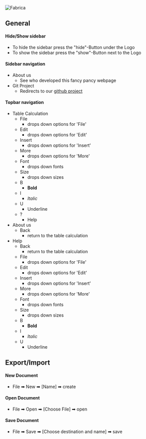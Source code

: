 ![Fabrica][logo]
## General
#### Hide/Show sidebar
+ To hide the sidebar press the "hide"-Button under the Logo
+ To show the sidebar press the "show"-Button next to the Logo
#### Sidebar navigation
+ About us
    + See who developed this fancy pancy webpage
+ Git Project
    + Redirects to our [github project](https://github.com/fabrica-devs/fabrica "Fabrica")
#### Topbar navigation
+ Table Calculation
    + File
        + drops down options for 'File'
    + Edit
        + drops down options for 'Edit'
    + Insert
        + drops down options for 'Insert'
    + More
        + drops down options for 'More'
    + Font
        + drops down fonts
    + Size
        + drops down sizes
    + B
        + __Bold__
    + I
        + *Italic*
    + U
        + Underline
    + ?
        + Help
+ About us
    + Back
        + return to the table calculation
+ Help
    + Back
        + return to the table calculation
    + File
        + drops down options for 'File'
    + Edit
        + drops down options for 'Edit'
    + Insert
        + drops down options for 'Insert'
    + More
        + drops down options for 'More'
    + Font
        + drops down fonts
    + Size
        + drops down sizes
    + B
        + __Bold__
    + I
        + *Italic*
    + U
        + Underline
    
## Export/Import
#### New Document
+ File ➡ New ➡ [Name] ➡ create
#### Open Document
+ File ➡ Open ➡ [Choose File] ➡ open
#### Save Document
+ File ➡ Save ➡ [Choose destination and name] ➡ save

[logo]: https://fabrica-devs.github.io/fabrica/media/FabricaLogo.png